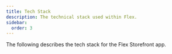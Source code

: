 ```yaml
---
title: Tech Stack
description: The technical stack used within Flex.
sidebar:
  order: 3
---
```


The following describes the tech stack for the Flex Storefront app.
